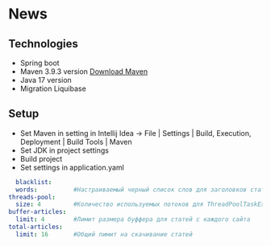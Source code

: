 # News

## Technologies
* Spring boot
* Maven 3.9.3 version [Download Maven](https://maven.apache.org/docs/3.9.4/release-notes.html)
* Java 17 version
* Migration Liquibase

## Setup
* Set Maven in setting in Intellij Idea -> File | Settings | Build, Execution, Deployment | Build Tools | Maven
* Set JDK in project settings
* Build project
* Set settings in application.yaml
```yaml
  blacklist:
  words:          #Настраиваемый черный список слов для заголовков статей. Указывать с новой строки через -, - word
threads-pool:
  size: 4         #Количество используемых потоков для ThreadPoolTaskExecutor
buffer-articles:
  limit: 4        #Лимит размера буффера для статей с каждого сайта
total-articles:
  limit: 16       #Общий лимит на скачивание статей
```
